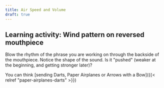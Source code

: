 ```yaml
---
title: Air Speed and Volume
draft: true
---
```



## Learning activity: Wind pattern on reversed mouthpiece

Blow the rhythm of the phrase you are working on through the backside of the mouthpiece.
Notice the shape of the sound. Is it "pushed" (weaker at the beginning, and getting stronger later)?

You can think [sending Darts, Paper Airplanes or Arrows with a Bow]({{< relref "paper-airplanes-darts" >}})
